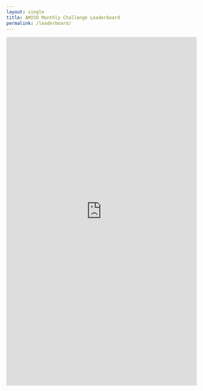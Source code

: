 ```yaml
---
layout: single
title: AMISO Monthly Challenge Leaderboard
permalink: /leaderboard/
---
```


<iframe src="https://docs.google.com/spreadsheets/d/e/2PACX-1vTnPUiZxRjpQA4NXH4TGs2vxFHBbiUUWPDP6ikh1QYcmz6Vd0hTCMq32vI1Kc3l1LV6Rv5252TVQ5Uu/pubhtml&amp;widget=true" width="100%" height="920" frameborder="0" marginheight="0" marginwidth="0">Loading…</iframe>